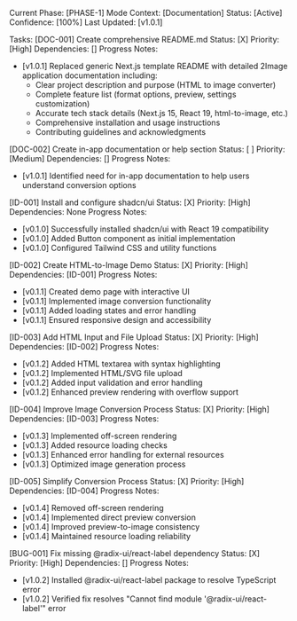 Current Phase: [PHASE-1]
Mode Context: [Documentation]
Status: [Active]
Confidence: [100%]
Last Updated: [v1.0.1]

Tasks:
[DOC-001] Create comprehensive README.md
Status: [X] Priority: [High]
Dependencies: []
Progress Notes:
- [v1.0.1] Replaced generic Next.js template README with detailed 2Image application documentation including:
  * Clear project description and purpose (HTML to image converter)
  * Complete feature list (format options, preview, settings customization)
  * Accurate tech stack details (Next.js 15, React 19, html-to-image, etc.)
  * Comprehensive installation and usage instructions
  * Contributing guidelines and acknowledgments

[DOC-002] Create in-app documentation or help section
Status: [ ] Priority: [Medium]
Dependencies: []
Progress Notes:
- [v1.0.1] Identified need for in-app documentation to help users understand conversion options

[ID-001] Install and configure shadcn/ui
Status: [X] Priority: [High]
Dependencies: None
Progress Notes:
- [v0.1.0] Successfully installed shadcn/ui with React 19 compatibility
- [v0.1.0] Added Button component as initial implementation
- [v0.1.0] Configured Tailwind CSS and utility functions

[ID-002] Create HTML-to-Image Demo
Status: [X] Priority: [High]
Dependencies: [ID-001]
Progress Notes:
- [v0.1.1] Created demo page with interactive UI
- [v0.1.1] Implemented image conversion functionality
- [v0.1.1] Added loading states and error handling
- [v0.1.1] Ensured responsive design and accessibility

[ID-003] Add HTML Input and File Upload
Status: [X] Priority: [High]
Dependencies: [ID-002]
Progress Notes:
- [v0.1.2] Added HTML textarea with syntax highlighting
- [v0.1.2] Implemented HTML/SVG file upload
- [v0.1.2] Added input validation and error handling
- [v0.1.2] Enhanced preview rendering with overflow support

[ID-004] Improve Image Conversion Process
Status: [X] Priority: [High]
Dependencies: [ID-003]
Progress Notes:
- [v0.1.3] Implemented off-screen rendering
- [v0.1.3] Added resource loading checks
- [v0.1.3] Enhanced error handling for external resources
- [v0.1.3] Optimized image generation process

[ID-005] Simplify Conversion Process
Status: [X] Priority: [High]
Dependencies: [ID-004]
Progress Notes:
- [v0.1.4] Removed off-screen rendering
- [v0.1.4] Implemented direct preview conversion
- [v0.1.4] Improved preview-to-image consistency
- [v0.1.4] Maintained resource loading reliability

[BUG-001] Fix missing @radix-ui/react-label dependency
Status: [X] Priority: [High]
Dependencies: []
Progress Notes:
- [v1.0.2] Installed @radix-ui/react-label package to resolve TypeScript error
- [v1.0.2] Verified fix resolves "Cannot find module '@radix-ui/react-label'" error 
